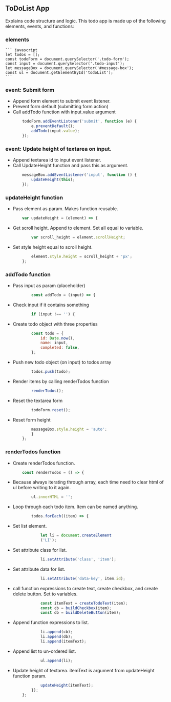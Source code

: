 ## ToDoList App
Explains code structure and logic.
This todo app is made up of the following elements, events, and functions:

### elements
	``` javascript
	let todos = [];
	const todoForm = document.querySelector('.todo-form');
	const input = document.querySelector('.todo-input');
	let messageBox = document.querySelector('#message-box');
	const ul = document.getElementById('todoList');
	```
	
### event: Submit form

- Append form element to submit event listener.
- Prevent form default  (submitting form action)
- Call addTodo function with input.value argument
	``` javascript
		todoForm.addEventListener('submit', function (e) {
			e.preventDefault();
			addTodo(input.value);
		});
	```
### event: Update height of textarea on input.

- Append textarea id to input event listener.
- Call UpdateHeight function and pass this as argument.
	``` javascript
		messageBox.addEventListener('input', function () {
			updateHeight(this);
		});
	```
### updateHeight function

- Pass element as param. Makes function reusable.
	``` javascript
		var updateHeight = (element) => {
	```
- Get scroll height. Append to element. Set all equal to variable.
	``` javascript
			var scroll_height = element.scrollHeight;
	```
- Set style height equal to scroll height.
	``` javascript
			element.style.height = scroll_height + 'px';
		};
	```
### addTodo function

- Pass input as param (placeholder)
	``` javascript
			const addTodo = (input) => {
	```
- Check input if it contains something
	``` javascript
			if (input !== '') {
	```
- Create todo object with three properties
	``` javascript
			const todo = {
				id: Date.now(),
				name: input,
				completed: false,
			};
	```
- Push new todo object (on input) to todos array
	``` javascript
			todos.push(todo);
	```
- Render items by calling renderTodos function
	``` javascript
			renderTodos();
	```
- Reset the textarea form
	``` javascript
			todoForm.reset();
	```
- Reset form height
	``` javascript
			messageBox.style.height = 'auto';
			}
		};
	```
### renderTodos function

- Create renderTodos function.
	``` javascript
		const renderTodos = () => {
	```
- Because always iterating through array, each time need to clear html of ul before writing to it again. 
	``` javascript
			ul.innerHTML = '';
	```
- Loop through each todo item. Item can be named anything.
	``` javascript
			todos.forEach((item) => {
	```
- Set list element.
	``` javascript
				let li = document.createElement	
				('LI'); 
	```
- Set attribute class for list.
	``` javascript
				li.setAttribute('class', 'item');
	```
- Set attribute data for list.
	``` javascript
				li.setAttribute('data-key', item.id);
	```
- call function expressions to create text,  create checkbox, and create delete button. Set to variables.
	``` javascript
				const itemText = createTodoText(item);
				const cb = buildCheckbox(item);
				const db = buildDeleteButton(item);
	```
- Append function expressions to list.
	``` javascript
				li.append(cb);
				li.append(db);
				li.append(itemText);
	```
- Append list to un-ordered list.
	``` javascript
				ul.append(li);
	```
- Update height of textarea. itemText is argument from updateHeight function param.
	``` javascript
				updateHeight(itemText);
			});
		};
	```
